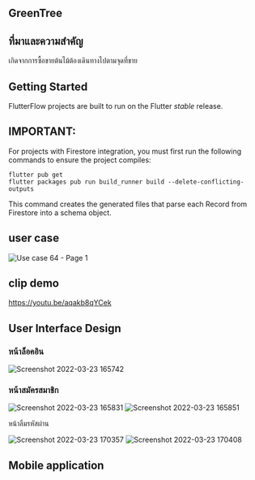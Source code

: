 ## GreenTree

## ที่มาและความสำคัญ
  เกิดจากการซื้อขายต้นไม้ต้องเดินทางไปตามจุดที่ขาย 

## Getting Started

FlutterFlow projects are built to run on the Flutter _stable_ release.

## IMPORTANT:

For projects with Firestore integration, you must first run the following commands to ensure the project compiles:

```
flutter pub get
flutter packages pub run build_runner build --delete-conflicting-outputs
```

This command creates the generated files that parse each Record from Firestore into a schema object.

## user case
![Use case 64 - Page 1](https://user-images.githubusercontent.com/86649956/159671018-e11b38a4-ae2f-40cc-bfa0-ad7bd43a74bd.png)

## clip demo
https://youtu.be/aqakb8qYCek

## User Interface Design
### หน้าล็อคอิน

![Screenshot 2022-03-23 165742](https://user-images.githubusercontent.com/86649956/159676228-56171aff-7e1e-439a-9bcc-aa95c00b8173.png)


### หน้าสมัครสมาชิก 
![Screenshot 2022-03-23 165831](https://user-images.githubusercontent.com/86649956/159676243-00205ce6-63f3-4d58-aef4-1cc3921026b7.png)
![Screenshot 2022-03-23 165851](https://user-images.githubusercontent.com/86649956/159676258-efec3801-6aec-4c25-a6d2-6bb475e70072.png)

หน้าลืมรหัสผ่าน

![Screenshot 2022-03-23 170357](https://user-images.githubusercontent.com/86649956/159676276-7c3fcc15-93a9-4c60-8a77-edf8cebc0ef0.png)
![Screenshot 2022-03-23 170408](https://user-images.githubusercontent.com/86649956/159676296-cc5b7eeb-6588-4cf8-9751-6d4c966543df.png)


## Mobile application

